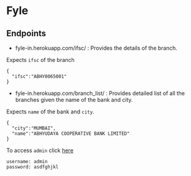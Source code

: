 ﻿# Fyle

## Endpoints

* fyle-in.herokuapp.com/ifsc/ : Provides the details of the branch.

Expects `ifsc` of the branch
```
{
  "ifsc":"ABHY0065001"
}
```
* fyle-in.herokuapp.com/branch_list/ : Provides detailed list of all the branches given the name of the bank and city.

Expects `name` of the bank and `city`.
```
{
  "city":"MUMBAI",
  "name":"ABHYUDAYA COOPERATIVE BANK LIMITED"
}
```


To access `admin` click <a href="https://fyle-in.herokuapp.com/admin">here</a>
```
username: admin
password: asdfghjkl
```
